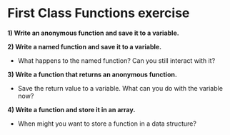 # First Class Functions exercise

**1) Write an anonymous function and save it to a variable.**

**2) Write a named function and save it to a variable.**
- What happens to the named function? Can you still interact with it?

**3) Write a function that returns an anonymous function.**
- Save the return value to a variable. What can you do with the variable now?

**4) Write a function and store it in an array.**
- When might you want to store a function in a data structure?